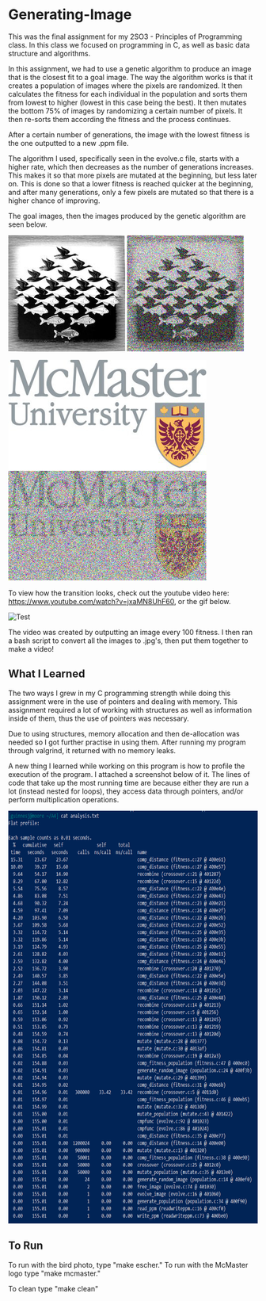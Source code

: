 # Generating-Image

This was the final assignment for my 2SO3 - Principles of Programming class. In this class we focused on programming in C, as well as basic data structure and algorithms.

In this assignment, we had to use a genetic algorithm to produce an image that is the closest fit to a goal image. The way the algorithm works is that it creates a population of images where the pixels are randomized. It then calculates the fitness for each individual in the population and sorts them from lowest to higher (lowest in this case being the best). It then mutates the bottom 75% of images by randomizing a certain number of pixels. It then re-sorts them according the fitness and the process continues. 

After a certain number of generations, the image with the lowest fitness is the one outputted to a new .ppm file.

The algorithm I used, specifically seen in the evolve.c file, starts with a higher rate, which then decreases as the number of generations increases. This makes it so that more pixels are mutated at the beginning, but less later on. This is done so that a lower fitness is reached quicker at the beginning, and after many generations, only a few pixels are mutated so that there is a higher chance of improving.

The goal images, then the images produced by the genetic algorithm are seen below.

![Original-Fish](https://github.com/joshuaguinness/Generating-Image/blob/master/me.jpg)  ![Generated-Fish](https://github.com/joshuaguinness/Generating-Image/blob/master/me2.jpg)

![Original-Logo](https://github.com/joshuaguinness/Generating-Image/blob/master/mcmaster.jpg)  ![Generated-Logo](https://github.com/joshuaguinness/Generating-Image/blob/master/mcmaster2.jpg)

To view how the transition looks, check out the youtube video here: https://www.youtube.com/watch?v=jxaMN8UhF60, or the gif below.

![Test](https://github.com/joshuaguinness/Generating-Image/blob/master/Generating-Image.gif)

The video was created by outputting an image every 100 fitness. I then ran a bash script to convert all the images to .jpg's, then put them together to make a video!

## What I Learned

The two ways I grew in my C programming strength while doing this assignment were in the use of pointers and dealing with memory. This assignment required a lot of working with structures as well as information inside of them, thus the use of pointers was necessary.

Due to using structures, memory allocation and then de-allocation was needed so I got further practise in using them. After running my program through valgrind, it returned with no memory leaks.

A new thing I learned while working on this program is how to profile the execution of the program. I attached a screenshot below of it. The lines of code that take up the most running time are because either they are run a lot (instead nested for loops), they access data through pointers, and/or perform multiplication operations.

<img src="https://github.com/joshuaguinness/Generating-Image/blob/master/Profile-Execution.png" width="696" height="833" />

## To Run

To run with the bird photo, type "make escher." To run with the McMaster logo type "make mcmaster."

To clean type "make clean"

